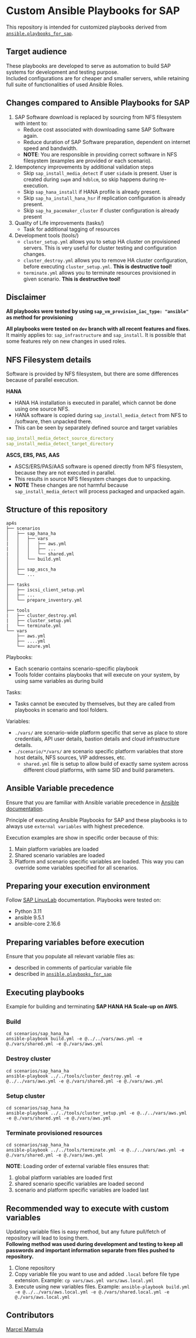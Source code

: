 # Custom Ansible Playbooks for SAP

This repository is intended for customized playbooks derived from [`ansible.playbooks_for_sap`](https://github.com/sap-linuxlab/ansible.playbooks_for_sap).


## Target audience
These playbooks are developed to serve as automation to build SAP systems for development and testing purpose.</br>
Included configurations are for cheaper and smaller servers, while retaining full suite of functionalities of used Ansible Roles.


## Changes compared to Ansible Playbooks for SAP
1. SAP Software download is replaced by sourcing from NFS filesystem with intent to:
    - Reduce cost associated with downloading same SAP Software again.
    - Reduce duration of SAP Software preparation, dependent on internet speed and bandwidth.
    - **NOTE**: You are responsible in providing correct software in NFS filesystem (examples are provided or each scenario).
2. Idempotency improvements by additional validation steps 
    - Skip `sap_install_media_detect` if user `sidadm` is present. User is created during `swpm` and `hdblcm`, so skip happens during re-execution.
    - Skip `sap_hana_install` if HANA profile is already present.
    - Skip `sap_ha_install_hana_hsr` if replication configuration is already present.
    - Skip `sap_ha_pacemaker_cluster` if cluster configuration is already present
3. Quality of Life improvements (tasks/)
    - Task for additional tagging of resources
4. Development tools (tools/)
    - `cluster_setup.yml` allows you to setup HA cluster on provisioned servers. This is very useful for cluster testing and configuration changes.
    - `cluster_destroy.yml` allows you to remove HA cluster configuration, before executing `cluster_setup.yml`. **This is destructive tool!**
    - `terminate.yml` allows you to terminate resources provisioned in given scenario. **This is destructive tool!**

## Disclaimer
**All playbooks were tested by using `sap_vm_provision_iac_type: "ansible"` as method for provisioning**

**All playbooks were tested on `dev` branch with all recent features and fixes.**</br>
It mainly applies to: `sap_infrastructure` and `sap_install`. It is possible that some features rely on new changes in used roles.

## NFS Filesystem details
Software is provided by NFS filesystem, but there are some differences because of parallel execution.

**HANA**
- HANA HA installation is executed in parallel, which cannot be done using one source NFS.
- HANA software is copied during `sap_install_media_detect` from NFS to /software, then unpacked there.
- This can be seen by separately defined source and target variables
```yaml
sap_install_media_detect_source_directory
sap_install_media_detect_target_directory
```

**ASCS, ERS, PAS, AAS**
- ASCS/ERS/PAS/AAS software is opened directly from NFS filesystem, because they are not executed in parallel.
- This results in source NFS filesystem changes due to unpacking.
- **NOTE** These changes are not harmful because `sap_install_media_detect` will process packaged and unpacked again.

## Structure of this repository

```
ap4s
├── scenarios
│   ├── sap_hana_ha
│   │   ├── vars
|   │   │   ├── aws.yml
|   │   │   ├── ...
|   │   │   └── shared.yml
│   │   └── build.yml
│   │
│   ├── sap_ascs_ha
│   └── ...
│
├── tasks
│   ├── iscsi_client_setup.yml
│   ├── ...
│   └── prepare_inventory.yml
│
├── tools
|   ├── cluster_destroy.yml
|   ├── cluster_setup.yml
|   └── terminate.yml
└── vars
    ├── aws.yml
    ├── ....yml
    └── azure.yml
```

Playbooks:
- Each scenario contains scenario-specific playbook
- Tools folder contains playbooks that will execute on your system, by using same variables as during build

Tasks:
- Tasks cannot be executed by themselves, but they are called from playbooks in scenario and tool folders.

Variables:
- `./vars/` are scenario-wide platform specific that serve as place to store credentials, API user details, bastion details and cloud infrastructure details.
- `./scenario/*/vars/` are scenario specific platform variables that store host details, NFS sources, VIP addresses, etc.
    - `shared.yml` file is setup to allow build of exactly same system across different cloud platforms, with same SID and build parameters.


## Ansible Variable precedence
Ensure that you are familiar with Ansible variable precedence in [Ansible documentation](https://docs.ansible.com/ansible/latest/playbook_guide/playbooks_variables.html#variable-precedence-where-should-i-put-a-variable).

Principle of executing Ansible Playbooks for SAP and these playbooks is to always use `external variables` with highest precedence.

Execution examples are show in specific order because of this:
1. Main platform variables are loaded
2. Shared scenario variables are loaded
3. Platform and scenario specific variables are loaded.
This way you can override some variables specified for all scenarios.

## Preparing your execution environment
Follow [SAP LinuxLab](https://github.com/sap-linuxlab/community.sap_install/tree/main/docs#readme) documentation.
Playbooks were tested on:
- Python 3.11
- ansible 9.5.1
- ansible-core 2.16.6

## Preparing variables before execution
Ensure that you populate all relevant variable files as:
- described in comments of particular variable file
- described in [`ansible.playbooks_for_sap`](https://github.com/sap-linuxlab/ansible.playbooks_for_sap)

## Executing playbooks
Example for building and terminating **SAP HANA HA Scale-up on AWS**.

### Build
```console
cd scenarios/sap_hana_ha
ansible-playbook build.yml -e @../../vars/aws.yml -e @./vars/shared.yml -e @./vars/aws.yml
```

### Destroy cluster
```console
cd scenarios/sap_hana_ha
ansible-playbook ../../tools/cluster_destroy.yml -e @../../vars/aws.yml -e @./vars/shared.yml -e @./vars/aws.yml
```

### Setup cluster
```console
cd scenarios/sap_hana_ha
ansible-playbook ../../tools/cluster_setup.yml -e @../../vars/aws.yml -e @./vars/shared.yml -e @./vars/aws.yml
```

### Terminate provisioned resources
```console
cd scenarios/sap_hana_ha
ansible-playbook ../../tools/terminate.yml -e @../../vars/aws.yml -e @./vars/shared.yml -e @./vars/aws.yml
```

**NOTE**: Loading order of external variable files ensures that:
1. global platform variables are loaded first
2. shared scenario specific variables are loaded second
3. scenario and platform specific variables are loaded last

## Recommended way to execute with custom variables
Updating variable files is easy method, but any future pull/fetch of repository will lead to losing them.</br>
**Following method was used during development and testing to keep all passwords and important information separate from files pushed to repository.**

1. Clone repository
2. Copy variable file you want to use and added `.local` before file type extension. Example: `cp vars/aws.yml vars/aws.local.yml`
3. Execute using new variables files. Example: `ansible-playbook build.yml -e @../../vars/aws.local.yml -e @./vars/shared.local.yml -e @./vars/aws.local.yml`

## Contributors
[Marcel Mamula](https://github.com/marcelmamula)